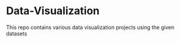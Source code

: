 # Data-Visualization
This repo contains various data visualization projects using the given datasets
